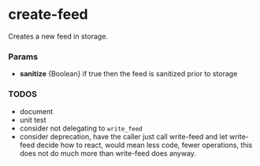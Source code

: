 # create-feed
Creates a new feed in storage.

### Params
* **sanitize** {Boolean} if true then the feed is sanitized prior to storage

### TODOS
* document
* unit test
* consider not delegating to `write_feed`
* consider deprecation, have the caller just call write-feed and let write-feed decide how to react, would mean less code, fewer operations, this does not do much more than write-feed does anyway.
